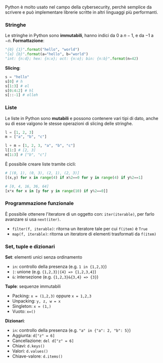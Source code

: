 Python è molto usato nel campo della cybersecurity, perchè semplice da scrivere e può implementare librerie scritte in altri linguaggi più performanti.

### Stringhe
Le stringhe in Python sono **immutabili**, hanno indici da $0$ a $n-1$, e da $-1$ a $-n$.
**Formattazione**:
```python
"{0} {1}".format("hello", "world")
"{a} {b}".format(a="hello", b="world")
"int: {n:d}; hex: {n:x}; oct: {n:o}; bin: {n:b}".format(n=42)
```

**Slicing**:
```python
s = "hello"
s[0] # h
s[1:3] # el
s[0:4:2] # hl
s[::-1] # olleh
```

### Liste
Le liste in Python sono **mutabili** e possono contenere vari tipi di dato, anche su di esse valgono le stesse operazioni di slicing delle stringhe.

```python
l = [1, 2, 3]
m = ["a", "b", "c"]

l + m = [1, 2, 3, "a", "b", "c"]
l[1:] # [2, 3]
m[1:3] # ["b", "c"]
```

È possibile creare liste tramite cicli:
```python
# [(0, 1), (0, 3), (2, 1), (2, 3)]
[(x,y) for x in range(4) if x%2==0 for y in range(4) if y%2==1]

# [0, 4, 16, 36, 64]
[x*x for x in [y for y in range(10) if y%2==0]]
```
### Programmazione funzionale
È possibile ottenere l'iteratore di un oggetto con: `iter(iterable)`, per farlo avanzare si usa `next(iter)`.

- `filter(f, iterable)`: ritorna un iteratore tale per cui `f(item)` è `True`
- `map(f, iterable)`: ritorna un iteratore di elementi trasformati da `f(item)`

### Set, tuple e dizionari
**Set**: elementi unici senza ordinamento
- `in`: controllo della presenza (e.g. `1 in {1,2,3}`)
- `|`: unione (e.g. `{1,2,3}|{4} => {1,2,3,4}`)
- `&`: intersezione (e.g. `{1,2,3}&{3,4} => {3}`)

**Tuple**: sequenze immutabili
- Packing: `x = (1,2,3)` oppure `x = 1,2,3`
- Unpacking: `y, z, w = x`
- Singleton: `x = (1,)`
- Vuoto: `x=()`

**Dizionari**:
- `in`: controllo della presenza (e.g. `"a" in {"a": 2, "b": 5}`)
- Aggiunta: `d["z" = 6]`
- Cancellazione: `del d["z" = 6]`
- Chiavi: `d.keys()`
- Valori: `d.values()`
- Chiave-valore: `d.items()`
